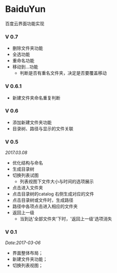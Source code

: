 # BaiduYun
百度云界面功能实现

### V 0.7

- 删除文件夹功能
- 全选功能
- 重命名功能
- 移动到...功能
  - 判断是否有重名文件夹，决定是否要覆盖移动

### V 0.6.1

- 新建文件夹命名重复判断

### V 0.6

- 添加新建文件夹功能
- 目录树、路径与显示的文件关联

### V 0.5

*2017.03.08*



- 优化结构与命名
- 生成目录树
- 切换列表试图
  - 列表视图下文件大小与时间的选项展示
- 点击进入文件夹
- 点击目录树的catalog 右侧生成对应的文件
- 点击目录树或文件时，生成路径
- 路径中各项点击进入相应的文件夹
- 返回上一级
  - 当到达'全部文件夹'下时，'返回上一级'选项消失





### V 0.1

*Date:2017-03-06*

- 界面整体布局；
- 新建文件夹功能；
- 切换列表视图；

